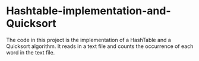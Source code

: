 # Hashtable-implementation-and-Quicksort
The code in this project is the implementation of a HashTable and a Quicksort algorithm. It reads in a text file and counts the occurrence of each word in the text file.
